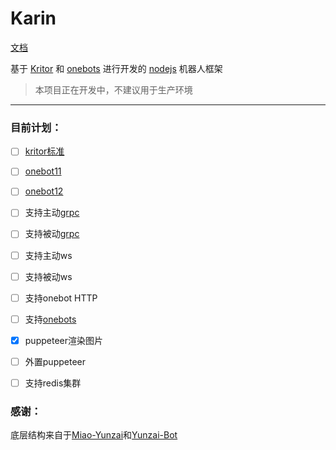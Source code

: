 # Karin
 
[文档](https://karinjs.github.io/Karin/)

基于 [Kritor](https://github.com/KarinJS/kritor-kotlin) 和 [onebots](https://github.com/lc-cn/onebots) 进行开发的 [nodejs](https://nodejs.org/en) 机器人框架  

> 本项目正在开发中，不建议用于生产环境

---

### 目前计划：

- [ ] [kritor标准](https://github.com/KarinJS/kritor)
- [ ] [onebot11](https://github.com/botuniverse/onebot-11)
- [ ] [onebot12](https://onebot.dev/)
- [ ] 支持主动[grpc](https://grpc.io/)
- [ ] 支持被动[grpc](https://grpc.io/)
- [ ] 支持主动ws
- [ ] 支持被动ws
- [ ] 支持onebot HTTP
- [ ] 支持[onebots](https://github.com/lc-cn/onebots)
- [x] puppeteer渲染图片
- [ ] 外置puppeteer
- [ ] 支持redis集群


### 感谢：

底层结构来自于[Miao-Yunzai](https://github.com/yoimiya-kokomi/Miao-Yunzai)和[Yunzai-Bot](https://gitee.com/le-niao/Yunzai-Bot) 
